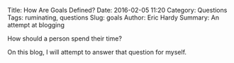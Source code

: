 Title: How Are Goals Defined? 
Date: 2016-02-05 11:20
Category: Questions 
Tags: ruminating, questions
Slug: goals
Author: Eric Hardy
Summary: An attempt at blogging

How should a person spend their time?

On this blog, I will attempt to answer that question for myself.

[comment]: # (I suspect that a blog will be a good tool for organizing my thoughts.  Organizing thoughts is both a goal, and a means to achieve other goals, such as the goal of uncovering interesting research questions.  ) 

[comment]: # (How are goals defined?)

[comment]: # (This text should be commented out.)



